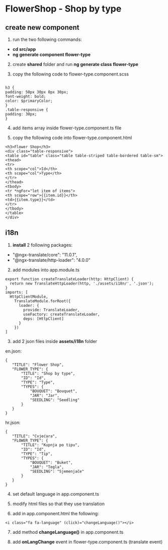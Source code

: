 # FlowerShop - Shop by  type


## create new component

1. run the two following commands:
 - <b>cd src/app</b> 
 - <b>ng generate component flower-type</b>
  
2. create <b>shared</b> folder and run <b>ng generate class flower-type</b>

3. copy the following code to flower-type.component.scss

```` $primaryColor: darkcyan;

h3 {
padding: 50px 30px 0px 30px;
font-weight: bold;
color: $primaryColor;
}
.table-responsive {
padding: 30px;
} 
````
4. add items array inside flower-type.component.ts file

5. copy the following code into flower-type.component.html

````
<h3>Flower Shop</h3>
<div class="table-responsive">
<table id="table" class="table table-striped table-bordered table-sm">
<thead>
<tr>
<th scope="col">Id</th>
<th scope="col">Type</th>
</tr>
</thead>
<tbody>
<tr *ngFor="let item of items">
<th scope="row">{{item.id}}</th>
<td>{{item.type}}</td>
</tr>
</tbody>
</table>
</div> 
````

## i18n 

1. <b>install</b> 2 following packages: 
  - "@ngx-translate/core": "11.0.1",
  - "@ngx-translate/http-loader": "4.0.0"
  
2. add modules into app.module.ts

````
export function createTranslateLoader(http: HttpClient) {
  return new TranslateHttpLoader(http, './assets/i18n/', '.json');
}
imports: [
  HttpClientModule,
    TranslateModule.forRoot({
      loader: {
        provide: TranslateLoader,
        useFactory: createTranslateLoader,
        deps: [HttpClient]
      }
    })
]
````
 3. add 2 json files inside <b>assets/i18n</b> folder
 
 en.json: 
 
 ````
 {
    "TITLE": "Flower Shop",
    "FLOWER_TYPE": {
        "TITLE": "Shop by type",
        "ID": "Id",
        "TYPE": "Type",
        "TYPES": {
            "BOUQUET": "Bouquet",
            "JAR": "Jar",
            "SEEDLING": "Seedling"
        }
    }
}
 ````
 
  hr.json: 
 
 ````
{
    "TITLE": "Cvjećara",
    "FLOWER_TYPE": {
        "TITLE": "Kupnja po tipu",
        "ID": "Id",
        "TYPE": "Tip",
        "TYPES": {
            "BOUQUET": "Buket",
            "JAR": "Tegla",
            "SEEDLING": "Sjemenjače"
        }
    }
}
 ````
 
 4. set default language in app.component.ts
 
 5. modify html files so that they use translation
 
 6. add in app.component.html the following: 

 ````<i class="fa fa-language" (click)="changeLanguage()"></i>````
 
 7. add method <b>changeLanguage()</b> in app.component.ts
 
 8. add <b>onLangChange</b> event in flower-type.component.ts (translate event)
